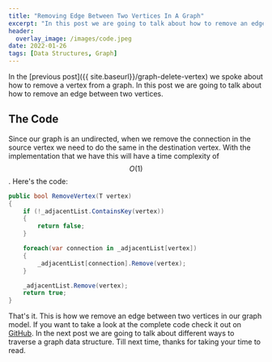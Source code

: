 ```yaml
---
title: "Removing Edge Between Two Vertices In A Graph"
excerpt: "In this post we are going to talk about how to remove an edge between two vertices"
header:
  overlay_image: /images/code.jpeg
date: 2022-01-26
tags: [Data Structures, Graph]
---
```


In the [previous post]({{ site.baseurl}}/graph-delete-vertex) we spoke about how to remove a vertex from a graph. In this post we are going to talk about how to remove an edge between two vertices.

## The Code

Since our graph is an undirected, when we remove the connection in the source vertex we need to do the same in the destination vertex. With the implementation that we have this will have a time complexity of $$ O(1) $$. Here's the code:

```csharp
public bool RemoveVertex(T vertex)
{
    if (!_adjacentList.ContainsKey(vertex))
    {
        return false;
    }

    foreach(var connection in _adjacentList[vertex])
    {
        _adjacentList[connection].Remove(vertex);
    }

    _adjacentList.Remove(vertex);
    return true;
}
```

That's it. This is how we remove an edge between two vertices in our graph model. If you want to take a look at the complete code check it out on [GitHub](https://github.com/vince-nyanga/data-structures). In the next post we are going to talk about different ways to traverse a graph data structure. Till next time, thanks for taking your time to read.
